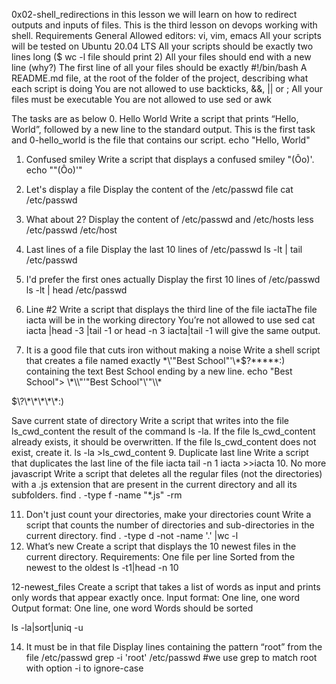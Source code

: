 0x02-shell_redirections in this lesson we will learn on how to redirect outputs and inputs of files. This is the third lesson on devops working with shell.
Requirements General
Allowed editors: vi, vim, emacs
All your scripts will be tested on Ubuntu 20.04 LTS
All your scripts should be exactly two lines long ($ wc -l file should print 2)
All your files should end with a new line (why?)
The first line of all your files should be exactly #!/bin/bash
A README.md file, at the root of the folder of the project, describing what each script is doing
You are not allowed to use backticks, &&, || or ;
All your files must be executable
You are not allowed to use sed or awk

The tasks are as below
0. Hello World
Write a script that prints “Hello, World”, followed by a new line to the standard output. This is the first task and 0-hello_world is the file that contains our script.
 echo "Hello, World"

1. Confused smiley
Write a script that displays a confused smiley "(Ôo)'.
echo "\"(Ôo)'"

2. Let's display a file
Display the content of the /etc/passwd file
cat /etc/passwd

3. What about 2?
Display the content of /etc/passwd and /etc/hosts
less  /etc/passwd /etc/host

4. Last lines of a file
Display the last 10 lines of /etc/passwd
ls -lt | tail /etc/passwd

5. I'd prefer the first ones actually
Display the first 10 lines of /etc/passwd
ls -lt | head /etc/passwd

6. Line #2
Write a script that displays the third line of the file iactaThe file iacta will be in the working directory
You’re not allowed to use sed
cat iacta |head -3 |tail -1 or
head -n 3 iacta|tail -1 
will give the same output.

7. It is a good file that cuts iron without making a noise
Write a shell script that creates a file named exactly \*\\'"Best School"\'\\*$\?\*\*\*\*\*:) containing the text Best School ending by a new line.
echo "Best School">  \\\*\\\\"'\"Best School\"\\'"\\\\\*

\$\\\?\\\*\\\*\\\*\\\*\\\*\:\)

Save current state of directory
Write a script that writes into the file ls_cwd_content the result of the command ls -la. If the file ls_cwd_content already exists, it should be overwritten. If the file ls_cwd_content does not exist, create it.
ls -la >ls_cwd_content
9. Duplicate last line
Write a script that duplicates the last line of the file iacta
tail -n 1 iacta  >>iacta
10. No more javascript
Write a script that deletes all the regular files (not the directories) with a .js extension that are present in the current directory and all its subfolders.
find . -type f -name "*.js" -rm

11. Don't just count your directories, make your directories count
Write a script that counts the number of directories and sub-directories in the current directory.
find . -type d -not -name '.' |wc -l
12. What’s new
Create a script that displays the 10 newest files in the current directory.
Requirements:
One file per line
Sorted from the newest to the oldest
ls -t1|head -n 10

12-newest_files
Create a script that takes a list of words as input and prints only words that appear exactly once.
Input format: One line, one word
Output format: One line, one word
Words should be sorted

ls -la|sort|uniq -u

14. It must be in that file
Display lines containing the pattern “root” from the file /etc/passwd
grep -i 'root' /etc/passwd #we use grep to match root with option -i to ignore-case
